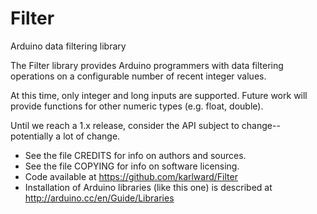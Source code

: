 Filter
======

Arduino data filtering library

The Filter library provides Arduino programmers with data filtering 
operations on a configurable number of recent integer values.

At this time, only integer and long inputs are supported.  Future work 
will provide functions for other numeric types (e.g. float, double).  

Until we reach a 1.x release, consider the API subject to change--
potentially a lot of change. 

- See the file CREDITS for info on authors and sources.
- See the file COPYING for info on software licensing.
- Code available at https://github.com/karlward/Filter
- Installation of Arduino libraries (like this one) is described at 
  http://arduino.cc/en/Guide/Libraries
